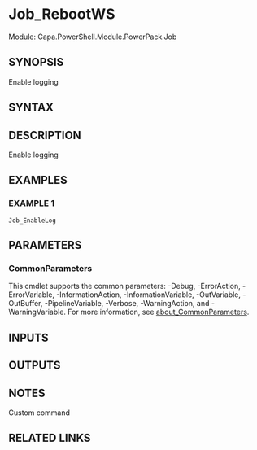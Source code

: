 # Job_RebootWS

Module: Capa.PowerShell.Module.PowerPack.Job

## SYNOPSIS
Enable logging

## SYNTAX

## DESCRIPTION
Enable logging

## EXAMPLES

### EXAMPLE 1
```
Job_EnableLog
```

## PARAMETERS

### CommonParameters
This cmdlet supports the common parameters: -Debug, -ErrorAction, -ErrorVariable, -InformationAction, -InformationVariable, -OutVariable, -OutBuffer, -PipelineVariable, -Verbose, -WarningAction, and -WarningVariable. For more information, see [about_CommonParameters](http://go.microsoft.com/fwlink/?LinkID=113216).

## INPUTS

## OUTPUTS

## NOTES
Custom command

## RELATED LINKS
